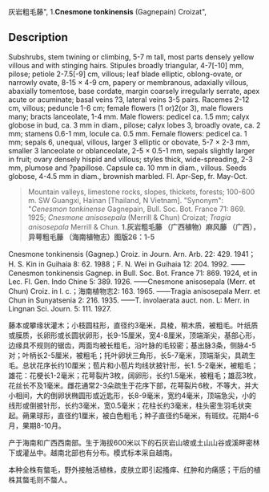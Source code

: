 灰岩粗毛藤",
1.**Cnesmone tonkinensis** (Gagnepain) Croizat",

## Description
Subshrubs, stem twining or climbing, 5-7 m tall, most parts densely yellow villous and with stinging hairs. Stipules broadly triangular, 4-7[-10] mm, pilose; petiole 2-7.5[-9] cm, villous; leaf blade elliptic, oblong-ovate, or narrowly ovate, 8-15 × 4-9 cm, papery or membranous, adaxially villous, abaxially tomentose, base cordate, margin coarsely irregularly serrate, apex acute or acuminate; basal veins ?3, lateral veins 3-5 pairs. Racemes 2-12 cm, villous; peduncle 1-6 cm; female flowers (1 or)2(or 3), male flowers many; bracts lanceolate, 1-4 mm. Male flowers: pedicel ca. 1.5 mm; calyx globose in bud, ca. 3 mm in diam., pilose; calyx lobes 3, broadly ovate, ca. 2 mm; stamens 0.6-1 mm, locule ca. 0.5 mm. Female flowers: pedicel ca. 1 mm; sepals 6, unequal, villous, larger 3 elliptic or obovate, 5-7 × 2-3 mm, smaller 3 lanceolate or oblanceolate, 2-5 × 0.5-1 mm, sepals slightly larger in fruit; ovary densely hispid and villous; styles thick, wide-spreading, 2-3 mm, plumose and ?papillose. Capsule ca. 10 mm in diam., villous. Seeds globose, 4-4.5 mm in diam., brownish marbled. Fl. Apr-Sep, fr. May-Oct.

> Mountain valleys, limestone rocks, slopes, thickets, forests; 100-600 m. SW Guangxi, Hainan [Thailand, N Vietnam].
  "Synonym": "*Cenesmon tonkinense* Gagnepain, Bull. Soc. Bot. France 71: 869. 1925; *Cnesmone anisosepala* (Merrill &amp; Chun) Croizat; *Tragia anisosepala* Merrill &amp; Chun.
**1.灰岩粗毛藤 （广西植物）麻风藤 （广西），异萼粗毛藤 （海南植物志）图版26：1-5**

Cnesmone tonkinensis (Gagnep.) Croiz. in Journ. Arn. Arb. 22: 429. 1941；H. S. Kin in Guihaia 8: 62. 1988；F. N. Wei in Guihaia 12: 204. 1992. ——Cenesmon tonkinensis Gagnep. in Bull. Soc. Bot. France 71: 869. 1924, et in Lec. Fl. Gen. Indo Chine 5: 389. 1926. ——Cnesmone anisosepala (Merr. et Chun) Croiz. in l. c.；海南植物志2: 163. 1965. ——Tragia anisosepala Merr. et Chun in Sunyatsenia 2: 216. 1935. ——T. involaerata auct. non. L: Merr. in Lingnan Sci. Journ. 5: 111. 1927.

藤本或攀缘状灌木；小枝圆柱形，直径约3毫米，具棱，稍木质，被粗毛。叶纸质或膜质，长卵形或长圆状卵形，长9-15厘米，宽4-8厘米，顶端渐尖，基部心形，边缘具不规则的锯齿，两面均被长粗毛，沿叶脉的毛较密；基出脉3条，侧脉4-5对；叶柄长2-5厘米，被粗毛；托叶卵状三角形，长5-7毫米，顶端渐尖，具疏生毛。总状花序长约10厘米；苞片和小苞片均线状披针形，长1. 5-2毫米，被粗毛；雄花：花梗长1-2毫米；花萼裂片3枚，阔卵形，长约1.5毫米，被粗毛；雄蕊3枚，花丝长不及1毫米。雌花通常2-3朵疏生于花序下部，花萼裂片6枚，不等大，并大小相间，大的倒卵状椭圆形或近匙形，长8-9毫米，宽约4毫米，顶端急尖，小的线形或倒披针形，长约3毫米，宽0.5毫米；花柱长约3毫米，柱头密生羽毛状突起。蒴果球形，直径约1厘米，被白色粗毛；种子直径约5毫米，有斑纹。花期4-6月，果期8-10月。

产于海南和广西西南部。生于海拔600米以下的石灰岩山坡或土山山谷或溪畔密林下或灌丛中。越南北部也有分布。模式标本采自越南。

本种全株有螫毛，野外接触活植株，皮肤立即引起搔痒、红肿和灼痛感；干后的植株其螫毛则不螫人。
